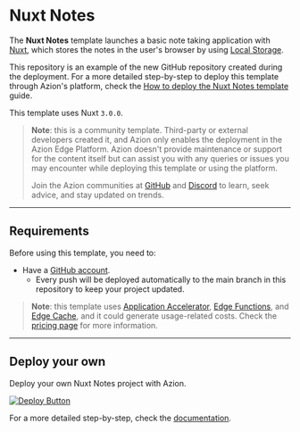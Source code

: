 # Nuxt Notes

The **Nuxt Notes** template launches a basic note taking application with [Nuxt](https://nuxt.com/docs/getting-started/introduction), which stores the notes in the user's browser by using [Local Storage](https://developer.mozilla.org/en-US/docs/Web/API/Window/localStorage).

This repository is an example of the new GitHub repository created during the deployment. For a more detailed step-by-step to deploy this template through Azion's platform, check the [How to deploy the Nuxt Notes template](https://www.azion.com/en/documentation/products/guides/nuxt-notes/) guide.

This template uses Nuxt `3.0.0`.

> **Note**: this is a community template. Third-party or external developers created it, and Azion only enables the deployment in the Azion Edge Platform. Azion doesn't provide maintenance or support for the content itself but can assist you with any queries or issues you may encounter while deploying this template or using the platform.
>
> Join the Azion communities at [GitHub](https://github.com/aziontech) and [Discord](https://discord.com/channels/1112754829878624390/1113104727979348008) to learn, seek advice, and stay updated on trends.

---

## Requirements

Before using this template, you need to:

- Have a [GitHub account](https://github.com/signup).
  - Every push will be deployed automatically to the main branch in this repository to keep your project updated.

> **Note**: this template uses [Application Accelerator](https://www.azion.com/en/documentation/products/build/edge-application/application-accelerator/), [Edge Functions](https://www.azion.com/en/documentation/products/build/edge-application/edge-functions/), and [Edge Cache](https://www.azion.com/en/documentation/products/build/edge-application/edge-cache/), and it could generate usage-related costs. Check the [pricing page](https://www.azion.com/en/pricing/) for more information.

---

## Deploy your own

Deploy your own Nuxt Notes project with Azion.

[![Deploy Button](https://www.azion.com/button/)](https://console.azion.com/create/azion-community/nuxt-notes "Deploy with Azion")

For a more detailed step-by-step, check the [documentation](https://www.azion.com/en/documentation/products/guides/nuxt-notes/).
